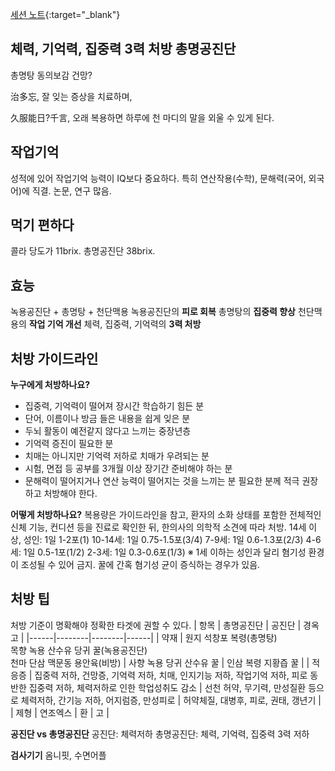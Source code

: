 [세션 노트](https://www.notion.so/suwon1009/23a375254d9180b69f55c6eba1be5c40){:target="_blank"}

## 체력, 기억력, 집중력 3력 처방 총명공진단
총명탕 동의보감 건망?

治多忘,
잘 잊는 증상을 치료하며,

久服能日?千言,
오래 복용하면 하루에 천 마디의 말을 외울 수 있게 된다.

## 작업기억
성적에 있어 작업기억 능력이 IQ보다 중요하다.
특히 연산작용(수학), 문해력(국어, 외국어)에 직결.
논문, 연구 많음.

## 먹기 편하다
콜라 당도가 11brix. 
총명공진단 38brix.

## 효능
녹용공진단 + 총명탕 + 천단맥용
녹용공진단의 __피로 회복__
총명탕의 __집중력 향상__
천단맥용의 __작업 기억 개선__
체력, 집중력, 기억력의 __3력 처방__

## 처방 가이드라인
__누구에게 처방하나요?__
- 집중력, 기억력이 떨어져 장시간 학습하기 힘든 분
- 단어, 이름이나 방금 들은 내용을 쉽게 잊은 분
- 두뇌 활동이 예전같지 않다고 느끼는 중장년층
- 기억력 증진이 필요한 분
- 치매는 아니지만 기억력 저하로 치매가 우려되는 분
- 시험, 면접 등 공부를 3개월 이상 장기간 준비해야 하는 분
- 문해력이 떨어지거나 연산 능력이 떨어지는 것을 느끼는 분
필요한 분께 적극 권장하고 처방해야 한다.

__어떻게 처방하나요?__
복용량은 가이드라인을 참고, 환자의 소화 상태를 포함한 전체적인 신체 기능, 컨디션 등을 진료로 확인한 뒤, 한의사의 의학적 소견에 따라 처방.
14세 이상, 성인: 1일 1-2포(1)
10-14세: 1일 0.75-1.5포(3/4)
7-9세: 1일 0.6-1.3포(2/3)
4-6세: 1일 0.5-1포(1/2)
2-3세: 1일 0.3-0.6포(1/3)
※ 1세 이하는 성인과 달리 혐기성 환경이 조성될 수 있어 금지. 꿀에 간혹 혐기성 균이 증식하는 경우가 있음.

## 처방 팁
처방 기준이 명확해야 정확한 타겟에 권할 수 있다.
| 항목 | 총명공진단 | 공진단 | 경옥고 |
|------|--------|--------|------|
| 약재 | 원지 석창포 복령(총명탕)<br>목향 녹용 산수유 당귀 꿀(녹용공진단)<br>천마 단삼 맥문동 용안육(비방) | 사향 녹용 당귀 산수유 꿀 | 인삼 복령 지황즙 꿀 |
| 적응증 | 집중력 저하, 건망증, 기억력 저하, 치매, 인지기능 저하, 작업기억 저하, 피로 동반한 집중력 저하, 체력저하로 인한 학업성취도 감소 | 선천 허약, 무기력, 만성질환 등으로 체력저하, 간기능 저하, 어지럼증, 만성피로 | 허약체질, 대병후, 피로, 권태, 갱년기 |
| 제형 | 연조엑스 | 환 | 고 |

__공진단 vs 총명공진단__
공진단: 체력저하
총명공진단: 체력, 기억력, 집중력 3력 저하

__검사기기__
옴니핏, 수면어플
